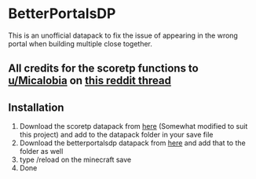 # BetterPortalsDP
This is an unofficial datapack to fix the issue of appearing in the wrong portal when building multiple close together. 

## All credits for the scoretp functions to [u/Micalobia](https://www.reddit.com/user/Micalobia/) on [this reddit thread](https://www.reddit.com/r/MinecraftCommands/comments/dckqlu/teleport_to_scoreboard_values)


## Installation
1. Download the scoretp datapack from [here](https://github.com/Mackemania/BetterPortalsDP/releases) (Somewhat modified to suit this project) and add to the datapack folder in your save file
2. Download the betterportalsdp datapack from [here](https://github.com/Mackemania/BetterPortalsDP/releases) and add that to the folder as well
3. type /reload on the minecraft save
4. Done